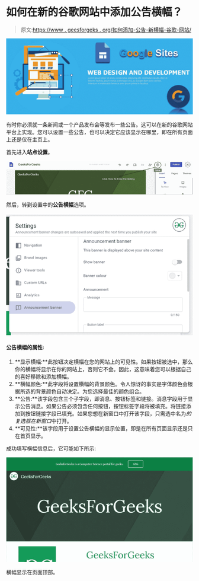 # 如何在新的谷歌网站中添加公告横幅？

> 原文:[https://www . geesforgeks . org/如何添加-公告-新横幅-谷歌-网站/](https://www.geeksforgeeks.org/how-to-add-announcement-banner-in-new-google-sites/)

![](img/f0cc3d82f889693de178f574498200f6.png)

有时你必须就一条新闻或一个产品发布会等发布一些公告。这可以在新的谷歌网站平台上实现。您可以设置一些公告，也可以决定它应该显示在哪里，即在所有页面上还是仅在主页上。

首先进入**站点设置**。

![](img/2bf40e8a482f6a40572b9fdb0470218a.png)

然后，转到设置中的**公告横幅**选项。

![](img/464b9bef9071d0e95f6d472fbcc3a8fd.png)

#### 公告横幅的属性:

1.  **显示横幅:**此按钮决定横幅在您的网站上的可见性。如果按钮被选中，那么你的横幅将显示在你的网站上，否则它不会。因此，这意味着您可以根据自己的喜好移除和添加横幅。
2.  **横幅颜色:**此字段将设置横幅的背景颜色。令人惊讶的事实是字体颜色会根据所选的背景颜色自动决定。为您选择最佳的颜色组合。
3.  **公告:**该字段包含三个子字段，即消息、按钮标签和链接。消息字段用于显示公告消息。如果公告必须包含任何按钮，按钮标签字段将被填充。将链接添加到按钮链接字段已填充。如果您想在新窗口中打开该字段，只需选中名为*的复选框在新窗口*中打开。
4.  **可见性:**该字段用于设置公告横幅的显示位置，即是在所有页面显示还是只在首页显示。

成功填写横幅信息后，它可能如下所示:

![](img/3532c4aa133d059a202fe81cbcbbfc29.png)

横幅显示在页面顶部。